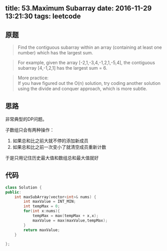 title: 53.Maximum Subarray
date: 2016-11-29 13:21:30
tags: leetcode
---

## 原题

> Find the contiguous subarray within an array (containing at least one number) which has the largest sum.

> For example, given the array [-2,1,-3,4,-1,2,1,-5,4],
the contiguous subarray [4,-1,2,1] has the largest sum = 6.

> More practice:  
> If you have figured out the O(n) solution, try coding another solution using the divide and conquer approach, which is more subtle.

## 思路
非常典型的DP问题。

子数组只会有两种操作：

1. 如果总和比之前大就不停的添加新成员
2. 如果总和比之前一次变小了就清空成员重新计数


于是只用记住历史最大值和数组总和最大值就好

## 代码

```C++
class Solution {
public:
    int maxSubArray(vector<int>& nums) {
        int maxValue = INT_MIN;
        int tempMax = 0;
        for(int x:nums){
            tempMax = max(tempMax + x,x);
            maxValue = max(maxValue,tempMax);
        }
        return maxValue;
    }
    
};
```

